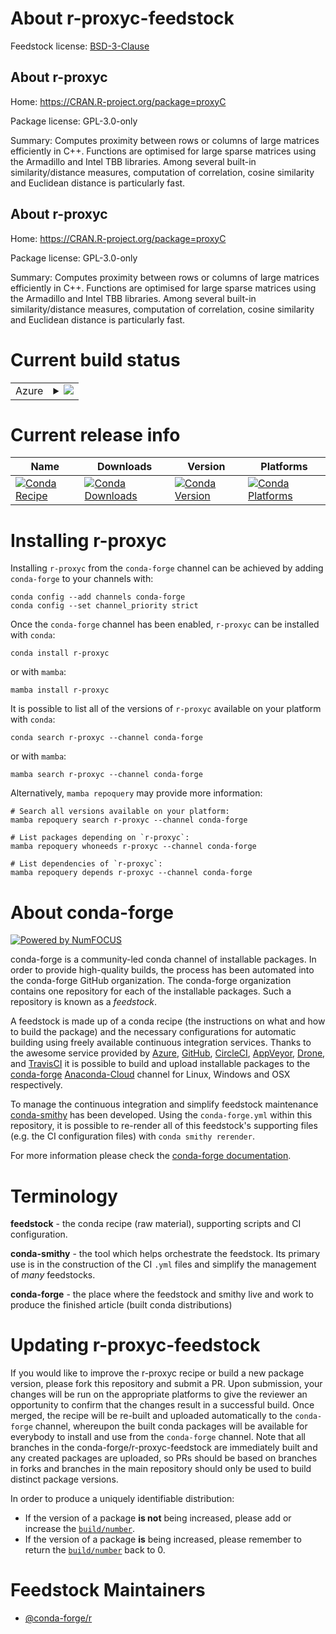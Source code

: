About r-proxyc-feedstock
========================

Feedstock license: [BSD-3-Clause](https://github.com/conda-forge/r-proxyc-feedstock/blob/main/LICENSE.txt)


About r-proxyc
--------------

Home: https://CRAN.R-project.org/package=proxyC

Package license: GPL-3.0-only

Summary:  Computes proximity between rows or columns of large matrices efficiently in C++. Functions are optimised for large sparse matrices using the Armadillo and Intel TBB libraries. Among several built-in similarity/distance measures, computation of correlation, cosine similarity and Euclidean distance is particularly fast. 

About r-proxyc
--------------

Home: https://CRAN.R-project.org/package=proxyC

Package license: GPL-3.0-only

Summary:  Computes proximity between rows or columns of large matrices efficiently in C++. Functions are optimised for large sparse matrices using the Armadillo and Intel TBB libraries. Among several built-in similarity/distance measures, computation of correlation, cosine similarity and Euclidean distance is particularly fast. 

Current build status
====================


<table>
    
  <tr>
    <td>Azure</td>
    <td>
      <details>
        <summary>
          <a href="https://dev.azure.com/conda-forge/feedstock-builds/_build/latest?definitionId=7044&branchName=main">
            <img src="https://dev.azure.com/conda-forge/feedstock-builds/_apis/build/status/r-proxyc-feedstock?branchName=main">
          </a>
        </summary>
        <table>
          <thead><tr><th>Variant</th><th>Status</th></tr></thead>
          <tbody><tr>
              <td>linux_64_r_base4.2</td>
              <td>
                <a href="https://dev.azure.com/conda-forge/feedstock-builds/_build/latest?definitionId=7044&branchName=main">
                  <img src="https://dev.azure.com/conda-forge/feedstock-builds/_apis/build/status/r-proxyc-feedstock?branchName=main&jobName=linux&configuration=linux%20linux_64_r_base4.2" alt="variant">
                </a>
              </td>
            </tr><tr>
              <td>linux_64_r_base4.3</td>
              <td>
                <a href="https://dev.azure.com/conda-forge/feedstock-builds/_build/latest?definitionId=7044&branchName=main">
                  <img src="https://dev.azure.com/conda-forge/feedstock-builds/_apis/build/status/r-proxyc-feedstock?branchName=main&jobName=linux&configuration=linux%20linux_64_r_base4.3" alt="variant">
                </a>
              </td>
            </tr><tr>
              <td>osx_64_r_base4.2</td>
              <td>
                <a href="https://dev.azure.com/conda-forge/feedstock-builds/_build/latest?definitionId=7044&branchName=main">
                  <img src="https://dev.azure.com/conda-forge/feedstock-builds/_apis/build/status/r-proxyc-feedstock?branchName=main&jobName=osx&configuration=osx%20osx_64_r_base4.2" alt="variant">
                </a>
              </td>
            </tr><tr>
              <td>osx_64_r_base4.3</td>
              <td>
                <a href="https://dev.azure.com/conda-forge/feedstock-builds/_build/latest?definitionId=7044&branchName=main">
                  <img src="https://dev.azure.com/conda-forge/feedstock-builds/_apis/build/status/r-proxyc-feedstock?branchName=main&jobName=osx&configuration=osx%20osx_64_r_base4.3" alt="variant">
                </a>
              </td>
            </tr><tr>
              <td>win_64</td>
              <td>
                <a href="https://dev.azure.com/conda-forge/feedstock-builds/_build/latest?definitionId=7044&branchName=main">
                  <img src="https://dev.azure.com/conda-forge/feedstock-builds/_apis/build/status/r-proxyc-feedstock?branchName=main&jobName=win&configuration=win%20win_64_" alt="variant">
                </a>
              </td>
            </tr>
          </tbody>
        </table>
      </details>
    </td>
  </tr>
</table>

Current release info
====================

| Name | Downloads | Version | Platforms |
| --- | --- | --- | --- |
| [![Conda Recipe](https://img.shields.io/badge/recipe-r--proxyc-green.svg)](https://anaconda.org/conda-forge/r-proxyc) | [![Conda Downloads](https://img.shields.io/conda/dn/conda-forge/r-proxyc.svg)](https://anaconda.org/conda-forge/r-proxyc) | [![Conda Version](https://img.shields.io/conda/vn/conda-forge/r-proxyc.svg)](https://anaconda.org/conda-forge/r-proxyc) | [![Conda Platforms](https://img.shields.io/conda/pn/conda-forge/r-proxyc.svg)](https://anaconda.org/conda-forge/r-proxyc) |

Installing r-proxyc
===================

Installing `r-proxyc` from the `conda-forge` channel can be achieved by adding `conda-forge` to your channels with:

```
conda config --add channels conda-forge
conda config --set channel_priority strict
```

Once the `conda-forge` channel has been enabled, `r-proxyc` can be installed with `conda`:

```
conda install r-proxyc
```

or with `mamba`:

```
mamba install r-proxyc
```

It is possible to list all of the versions of `r-proxyc` available on your platform with `conda`:

```
conda search r-proxyc --channel conda-forge
```

or with `mamba`:

```
mamba search r-proxyc --channel conda-forge
```

Alternatively, `mamba repoquery` may provide more information:

```
# Search all versions available on your platform:
mamba repoquery search r-proxyc --channel conda-forge

# List packages depending on `r-proxyc`:
mamba repoquery whoneeds r-proxyc --channel conda-forge

# List dependencies of `r-proxyc`:
mamba repoquery depends r-proxyc --channel conda-forge
```


About conda-forge
=================

[![Powered by
NumFOCUS](https://img.shields.io/badge/powered%20by-NumFOCUS-orange.svg?style=flat&colorA=E1523D&colorB=007D8A)](https://numfocus.org)

conda-forge is a community-led conda channel of installable packages.
In order to provide high-quality builds, the process has been automated into the
conda-forge GitHub organization. The conda-forge organization contains one repository
for each of the installable packages. Such a repository is known as a *feedstock*.

A feedstock is made up of a conda recipe (the instructions on what and how to build
the package) and the necessary configurations for automatic building using freely
available continuous integration services. Thanks to the awesome service provided by
[Azure](https://azure.microsoft.com/en-us/services/devops/), [GitHub](https://github.com/),
[CircleCI](https://circleci.com/), [AppVeyor](https://www.appveyor.com/),
[Drone](https://cloud.drone.io/welcome), and [TravisCI](https://travis-ci.com/)
it is possible to build and upload installable packages to the
[conda-forge](https://anaconda.org/conda-forge) [Anaconda-Cloud](https://anaconda.org/)
channel for Linux, Windows and OSX respectively.

To manage the continuous integration and simplify feedstock maintenance
[conda-smithy](https://github.com/conda-forge/conda-smithy) has been developed.
Using the ``conda-forge.yml`` within this repository, it is possible to re-render all of
this feedstock's supporting files (e.g. the CI configuration files) with ``conda smithy rerender``.

For more information please check the [conda-forge documentation](https://conda-forge.org/docs/).

Terminology
===========

**feedstock** - the conda recipe (raw material), supporting scripts and CI configuration.

**conda-smithy** - the tool which helps orchestrate the feedstock.
                   Its primary use is in the construction of the CI ``.yml`` files
                   and simplify the management of *many* feedstocks.

**conda-forge** - the place where the feedstock and smithy live and work to
                  produce the finished article (built conda distributions)


Updating r-proxyc-feedstock
===========================

If you would like to improve the r-proxyc recipe or build a new
package version, please fork this repository and submit a PR. Upon submission,
your changes will be run on the appropriate platforms to give the reviewer an
opportunity to confirm that the changes result in a successful build. Once
merged, the recipe will be re-built and uploaded automatically to the
`conda-forge` channel, whereupon the built conda packages will be available for
everybody to install and use from the `conda-forge` channel.
Note that all branches in the conda-forge/r-proxyc-feedstock are
immediately built and any created packages are uploaded, so PRs should be based
on branches in forks and branches in the main repository should only be used to
build distinct package versions.

In order to produce a uniquely identifiable distribution:
 * If the version of a package **is not** being increased, please add or increase
   the [``build/number``](https://docs.conda.io/projects/conda-build/en/latest/resources/define-metadata.html#build-number-and-string).
 * If the version of a package **is** being increased, please remember to return
   the [``build/number``](https://docs.conda.io/projects/conda-build/en/latest/resources/define-metadata.html#build-number-and-string)
   back to 0.

Feedstock Maintainers
=====================

* [@conda-forge/r](https://github.com/conda-forge/r/)

